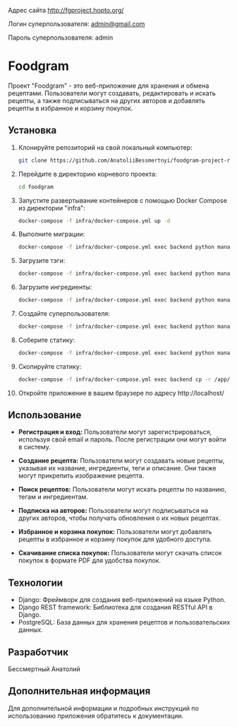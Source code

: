 Адрес сайта http://fgproject.hopto.org/

Логин суперпользователя: admin@gmail.com

Пароль суперпользователя: admin
# Foodgram

Проект "Foodgram" - это веб-приложение для хранения и обмена рецептами. Пользователи могут создавать, редактировать и искать рецепты, а также подписываться на других авторов и добавлять рецепты в избранное и корзину покупок.

## Установка

1. Клонируйте репозиторий на свой локальный компьютер:
   ```bash
   git clone https://github.com/AnatoliiBessmertnyi/foodgram-project-react

2. Перейдите в директорию корневого проекта:
   ```bash
   cd foodgram

3. Запустите развертывание контейнеров с помощью Docker Compose из директории "infra":
   ```bash
   docker-compose -f infra/docker-compose.yml up -d

4. Выполните миграции:
    ```bash
    docker-compose -f infra/docker-compose.yml exec backend python manage.py migrate

5. Загрузите тэги:
    ```bash
    docker-compose -f infra/docker-compose.yml exec backend python manage.py load_tags

6. Загрузите ингредиенты:
    ```bash
    docker-compose -f infra/docker-compose.yml exec backend python manage.py load_ingrs

7. Создайте суперпользователя:
    ```bash
    docker-compose -f infra/docker-compose.yml exec backend python manage.py createsuperuser

8. Соберите статику:
    ```bash
    docker-compose -f infra/docker-compose.yml exec backend python manage.py collectstatic

9. Скопируйте статику:
    ```bash
    docker-compose -f infra/docker-compose.yml exec backend cp -r /app/collected_static/. /app/static/

10. Откройте приложение в вашем браузере по адресу http://localhost/

## Использование

- **Регистрация и вход:** Пользователи могут зарегистрироваться, используя свой email и пароль. После регистрации они могут войти в систему.

- **Создание рецепта:** Пользователи могут создавать новые рецепты, указывая их название, ингредиенты, теги и описание. Они также могут прикрепить изображение рецепта.

- **Поиск рецептов:** Пользователи могут искать рецепты по названию, тегам и ингредиентам.

- **Подписка на авторов:** Пользователи могут подписываться на других авторов, чтобы получать обновления о их новых рецептах.

- **Избранное и корзина покупок:** Пользователи могут добавлять рецепты в избранное и корзину покупок для удобного доступа.

- **Скачивание списка покупок:** Пользователи могут скачать список покупок в формате PDF для удобства покупок.


## Технологии

- Django: Фреймворк для создания веб-приложений на языке Python.
- Django REST framework: Библиотека для создания RESTful API в Django.
- PostgreSQL: База данных для хранения рецептов и пользовательских данных.

## Разработчик

Бессмертный Анатолий

## Дополнительная информация

Для дополнительной информации и подробных инструкций по использованию приложения обратитесь к документации.
